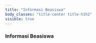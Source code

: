 ```yaml
---
title: "Informasi Beasiswa"
body_classes: "title-center title-h1h2"
visible: true
---
```


### Informasi Beasiswa
